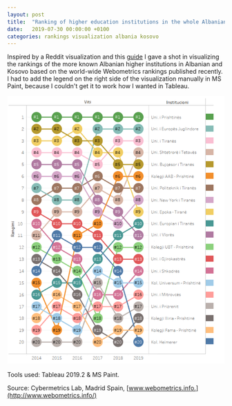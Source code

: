 ```yaml
---
layout: post
title:  "Ranking of higher education institutions in the whole Albanian area"
date:   2019-07-30 00:00:00 +0100
categories: rankings visualization albania kosovo
---
```

Inspired by a Reddit visualization and this [guide](https://www.sirvizalot.com/2016/03/color-popularity-for-new-cars-2000-2015.html) I gave a shot in visualizing the rankings of the more known Albanian higher institutions in Albanian and Kosovo based on the world-wide Webometrics rankings published recently. I had to add the legend on the right side of the visualization manually in MS Paint, because I couldn't get it to work how I wanted in Tableau.

![Albanian University Rankings](https://raw.githubusercontent.com/gentrexha/gentrexha.github.io/master/assets/images/posts/albanian-university-rankings.png)

Tools used: Tableau 2019.2 & MS Paint.

Source: Cybermetrics Lab, Madrid Spain, [www.webometrics.info.](http://www.webometrics.info/)